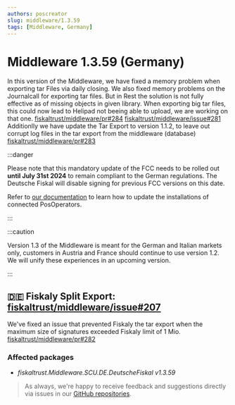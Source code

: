 ```yaml
---
authors: poscreator
slug: middleware/1.3.59
tags: [Middleware, Germany]
---
```


# Middleware 1.3.59 (Germany)
In this version of the Middleware, we have fixed a memory problem when exporting tar Files via daily closing. We also fixed memory problems on the 
Journalcall for exporting tar files. But in Rest the solution is not fully effective as of missing objects in given library. When exporting big tar files,
this could now lead to Helipad not beeing able to upload, we are working on that one.
[fiskaltrust/middleware/pr#284](https://github.com/fiskaltrust/middleware/pull/284/files)
[fiskaltrust/middleware/issue#281](https://github.com/fiskaltrust/middleware/issues/281)
Additionlly we have update the Tar Export to version 1.1.2, to leave out corrupt log files in the tar export from the middleware (database)
[fiskaltrust/middleware/pr#283](https://github.com/fiskaltrust/middleware/pull/283/files)

:::danger

Please note that this mandatory update of the FCC needs to be rolled out **until July 31st 2024** to remain compliant to the German regulations. The Deutsche Fiskal will disable signing for previous FCC versions on this date.

Refer to [our documentation](https://docs.fiskaltrust.cloud/docs/posdealers/technical-operations/maintenance/updating) to learn how to update the installations of connected PosOperators.

:::

<!--truncate-->

:::caution

Version 1.3 of the Middleware is meant for the German and Italian markets only, customers in Austria and France should continue to use version 1.2. We will unify these experiences in an upcoming version.

:::


## 🇩🇪 Fiskaly Split Export: [fiskaltrust/middleware/issue#207](https://github.com/fiskaltrust/middleware/issues/207)
We've fixed an issue that prevented Fiskaly the tar export when the maximum size of signatures exceeded Fiskaly limit of 1 Mio. 
[fiskaltrust/middleware/pr#282](https://github.com/fiskaltrust/middleware/pull/282)

### Affected packages
- _fiskaltrust.Middleware.SCU.DE.DeutscheFiskal v1.3.59_



> As always, we're happy to receive feedback and suggestions directly via issues in our [GitHub repositories](https://github.com/fiskaltrust).
